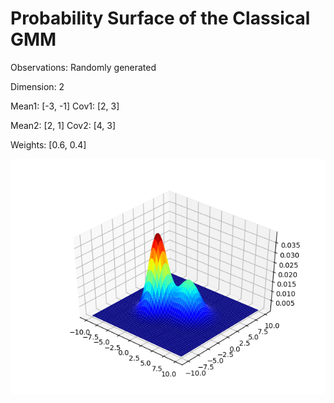 # Probability Surface of the Classical GMM
Observations: Randomly generated

Dimension: 2

Mean1: [-3, -1]
Cov1: [2, 3]

Mean2: [2, 1]
Cov2: [4, 3]

Weights: [0.6, 0.4]

<p align="center">
    <img src="images/ClassicalGMM.png", width="640">
</p>
